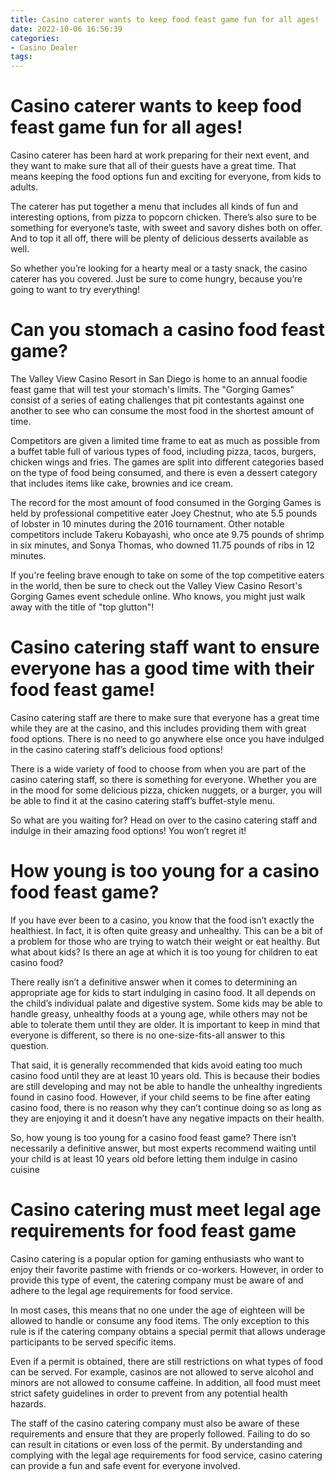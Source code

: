 ```yaml
---
title: Casino caterer wants to keep food feast game fun for all ages!
date: 2022-10-06 16:56:39
categories:
- Casino Dealer
tags:
---
```



#  Casino caterer wants to keep food feast game fun for all ages!

Casino caterer has been hard at work preparing for their next event, and they want to make sure that all of their guests have a great time. That means keeping the food options fun and exciting for everyone, from kids to adults.

The caterer has put together a menu that includes all kinds of fun and interesting options, from pizza to popcorn chicken. There’s also sure to be something for everyone’s taste, with sweet and savory dishes both on offer. And to top it all off, there will be plenty of delicious desserts available as well.

So whether you’re looking for a hearty meal or a tasty snack, the casino caterer has you covered. Just be sure to come hungry, because you’re going to want to try everything!

#  Can you stomach a casino food feast game? 

The Valley View Casino Resort in San Diego is home to an annual foodie feast game that will test your stomach's limits. The "Gorging Games" consist of a series of eating challenges that pit contestants against one another to see who can consume the most food in the shortest amount of time.

Competitors are given a limited time frame to eat as much as possible from a buffet table full of various types of food, including pizza, tacos, burgers, chicken wings and fries. The games are split into different categories based on the type of food being consumed, and there is even a dessert category that includes items like cake, brownies and ice cream.

The record for the most amount of food consumed in the Gorging Games is held by professional competitive eater Joey Chestnut, who ate 5.5 pounds of lobster in 10 minutes during the 2016 tournament. Other notable competitors include Takeru Kobayashi, who once ate 9.75 pounds of shrimp in six minutes, and Sonya Thomas, who downed 11.75 pounds of ribs in 12 minutes.

If you're feeling brave enough to take on some of the top competitive eaters in the world, then be sure to check out the Valley View Casino Resort's Gorging Games event schedule online. Who knows, you might just walk away with the title of "top glutton"!

#  Casino catering staff want to ensure everyone has a good time with their food feast game!

Casino catering staff are there to make sure that everyone has a great time while they are at the casino, and this includes providing them with great food options. There is no need to go anywhere else once you have indulged in the casino catering staff’s delicious food options!

There is a wide variety of food to choose from when you are part of the casino catering staff, so there is something for everyone. Whether you are in the mood for some delicious pizza, chicken nuggets, or a burger, you will be able to find it at the casino catering staff’s buffet-style menu.

So what are you waiting for? Head on over to the casino catering staff and indulge in their amazing food options! You won’t regret it!

#  How young is too young for a casino food feast game?

If you have ever been to a casino, you know that the food isn’t exactly the healthiest. In fact, it is often quite greasy and unhealthy. This can be a bit of a problem for those who are trying to watch their weight or eat healthy. But what about kids? Is there an age at which it is too young for children to eat casino food?

There really isn’t a definitive answer when it comes to determining an appropriate age for kids to start indulging in casino food. It all depends on the child’s individual palate and digestive system. Some kids may be able to handle greasy, unhealthy foods at a young age, while others may not be able to tolerate them until they are older. It is important to keep in mind that everyone is different, so there is no one-size-fits-all answer to this question.

That said, it is generally recommended that kids avoid eating too much casino food until they are at least 10 years old. This is because their bodies are still developing and may not be able to handle the unhealthy ingredients found in casino food. However, if your child seems to be fine after eating casino food, there is no reason why they can’t continue doing so as long as they are enjoying it and it doesn’t have any negative impacts on their health.

So, how young is too young for a casino food feast game? There isn’t necessarily a definitive answer, but most experts recommend waiting until your child is at least 10 years old before letting them indulge in casino cuisine

#  Casino catering must meet legal age requirements for food feast game

Casino catering is a popular option for gaming enthusiasts who want to enjoy their favorite pastime with friends or co-workers. However, in order to provide this type of event, the catering company must be aware of and adhere to the legal age requirements for food service.

In most cases, this means that no one under the age of eighteen will be allowed to handle or consume any food items. The only exception to this rule is if the catering company obtains a special permit that allows underage participants to be served specific items.

Even if a permit is obtained, there are still restrictions on what types of food can be served. For example, casinos are not allowed to serve alcohol and minors are not allowed to consume caffeine. In addition, all food must meet strict safety guidelines in order to prevent from any potential health hazards.

The staff of the casino catering company must also be aware of these requirements and ensure that they are properly followed. Failing to do so can result in citations or even loss of the permit. By understanding and complying with the legal age requirements for food service, casino catering can provide a fun and safe event for everyone involved.